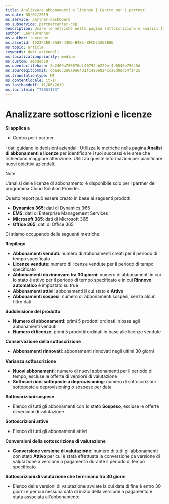 ```yaml
---
title: Analizzare abbonamenti e licenze | Centro per i partner
ms.date: 08/02/2019
ms.service: partner-dashboard
ms.subservice: partnercenter-csp
Description: Usare le metriche nella pagina sottoscrizione e analisi licenze per identificare i successi e le aree che richiedono maggiore attenzione.
author: LauraBrenner
ms.author: labrenne
ms.assetid: 1922FCE8-3A89-44ED-B4E1-BFCD2326BB06
ms.topic: article
keywords: dati aziendali
ms.localizationpriority: medium
ms.custom: seodec18
ms.openlocfilehash: 8c2469a780870df40792eb229ef4d0546e79645d
ms.sourcegitcommit: dbaa6c2e8a0e6431f1420e024cca6d0dd54f1425
ms.translationtype: MT
ms.contentlocale: it-IT
ms.lasthandoff: 11/06/2019
ms.locfileid: "73651173"
---
```

# <a name="analyze-subscriptions-and-licenses"></a>Analizzare sottoscrizioni e licenze 

**Si applica a**

- Centro per i partner

I dati guidano le decisioni aziendali. Utilizza le metriche nella pagina **Analisi di abbonamenti e licenze** per identificare i tuoi successi e le aree che richiedono maggiore attenzione. Utilizza queste informazioni per pianificare nuovi obiettivi aziendali.

> [!NOTE]
> L'analisi delle licenze di abbonamento è disponibile solo per i partner del programma Cloud Solution Provider.


Questo report può essere creato in base ai seguenti prodotti:

 - **Dynamics 365**: dati di Dynamics 365  
 - **EMS**: dati di Enterprise Management Services  
 - **Microsoft 365**: dati di Microsoft 365  
 - **Office 365**: dati di Office 365  


Ci stiamo occupando delle seguenti metriche:

**Riepilogo**  
 - **Abbonamenti venduti**: numero di abbonamenti creati per il periodo di tempo specificato  
 - **Licenze vendute**: numero di licenze vendute per il periodo di tempo specificato   
 - **Abbonamenti da rinnovare tra 30 giorni**: numero di abbonamenti in cui lo stato è attivo per il periodo di tempo specificato e in cui **Rinnovo automatico** è impostato su true
 - **Abbonamenti attivi**: abbonamenti il cui stato è **Attivo**  
 - **Abbonamenti sospesi**: numero di abbonamenti sospesi, senza alcun filtro dati  

**Suddivisione del prodotto**  
 - **Numero di abbonamenti**: primi 5 prodotti ordinati in base agli abbonamenti venduti  
 - **Numero di licenze**: primi 5 prodotti ordinati in base alle licenze vendute

**Conservazione della sottoscrizione**
 - **Abbonamenti rinnovati**: abbonamenti rinnovati negli ultimi 30 giorni  

**Varianza sottoscrizione**  
 - **Nuovi abbonamenti**: numero di nuovi abbonamenti per il periodo di tempo, escluse le offerte di versioni di valutazione  
 - **Sottoscrizioni sottoposte a deprovisioning**: numero di sottoscrizioni sottoposte a deprovisioning o sospese per data  

**Sottoscrizioni sospese**  
 - Elenco di tutti gli abbonamenti con lo stato **Sospeso**, escluse le offerte di versioni di valutazione  
  
**Sottoscrizioni attive**
 - Elenco di tutti gli abbonamenti attivi  

**Conversioni della sottoscrizione di valutazione**  
 - **Conversione versione di valutazione**: numero di tutti gli abbonamenti con stato **Attivo** per cui è stata effettuata la conversione da versione di valutazione a versione a pagamento durante il periodo di tempo specificato  

**Sottoscrizioni di valutazione che terminano tra 30 giorni**  
 - Elenco delle versioni di valutazione avviate la cui data di fine è entro 30 giorni e per cui nessuna data di inizio della versione a pagamento è stata associata all'abbonamento  

  